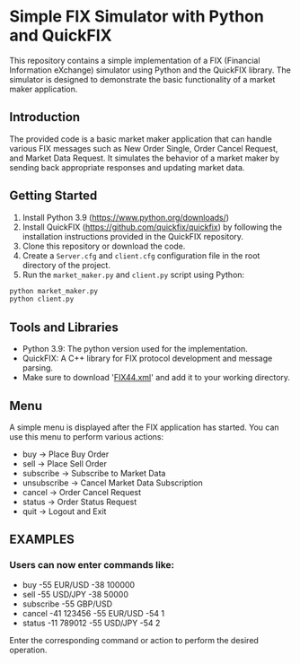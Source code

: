 # Simple FIX Simulator with Python and QuickFIX

This repository contains a simple implementation of a FIX (Financial Information eXchange) simulator using Python and the QuickFIX library. The simulator is designed to demonstrate the basic functionality of a market maker application.

## Introduction

The provided code is a basic market maker application that can handle various FIX messages such as New Order Single, Order Cancel Request, and Market Data Request. It simulates the behavior of a market maker by sending back appropriate responses and updating market data.

## Getting Started

1. Install Python 3.9 (https://www.python.org/downloads/)
2. Install QuickFIX (https://github.com/quickfix/quickfix) by following the installation instructions provided in the QuickFIX repository.
3. Clone this repository or download the code.
4. Create a `Server.cfg` and `client.cfg` configuration file in the root directory of the project. 
5. Run the `market_maker.py` and `client.py` script using Python:

```bash
python market_maker.py
python client.py
```

## Tools and Libraries

- Python 3.9: The python version used for the implementation.
- QuickFIX: A C++ library for FIX protocol development and message parsing.
- Make sure to download '[FIX44.xml](https://github.com/quickfix/quickfix/blob/master/spec/FIX44.xml)' and add it to your working directory.

## Menu

A simple menu is displayed after the FIX application has started. You can use this menu to perform various actions:

- buy -> Place Buy Order
- sell -> Place Sell Order
- subscribe -> Subscribe to Market Data
- unsubscribe -> Cancel Market Data Subscription
- cancel -> Order Cancel Request
- status -> Order Status Request
- quit -> Logout and Exit

## EXAMPLES

### Users can now enter commands like:

- buy -55 EUR/USD -38 100000
- sell -55 USD/JPY -38 50000
- subscribe -55 GBP/USD
- cancel -41 123456 -55 EUR/USD -54 1
- status -11 789012 -55 USD/JPY -54 2

Enter the corresponding command or action to perform the desired operation.

